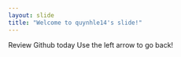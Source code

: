 ```yaml
---
layout: slide
title: "Welcome to quynhle14's slide!"
---
```

Review Github today
Use the left arrow to go back!
